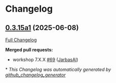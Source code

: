 # Changelog

## [0.3.15a1](https://github.com/OpenVoiceOS/ovos-skill-naptime/tree/0.3.15a1) (2025-06-08)

[Full Changelog](https://github.com/OpenVoiceOS/ovos-skill-naptime/compare/0.3.14...0.3.15a1)

**Merged pull requests:**

- workshop 7.X.X [\#69](https://github.com/OpenVoiceOS/ovos-skill-naptime/pull/69) ([JarbasAl](https://github.com/JarbasAl))



\* *This Changelog was automatically generated by [github_changelog_generator](https://github.com/github-changelog-generator/github-changelog-generator)*
